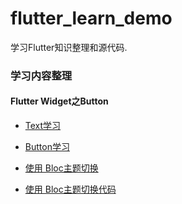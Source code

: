 # flutter_learn_demo

学习Flutter知识整理和源代码.

### 学习内容整理
#### Flutter Widget之Button
- [Text学习](https://github.com/leasual/FlutterLearn/blob/master/flutter_learn_demo/lib/button/README.md)
- [Button学习](https://github.com/leasual/FlutterLearn/blob/master/flutter_learn_demo/lib/text/README.md)

- [使用 Bloc主题切换](https://medium.com/flutter-community/flutter-how-to-change-the-apps-theme-at-runtime-using-the-bloc-pattern-30a3e3ce5b6a)
- [使用 Bloc主题切换代码](https://github.com/jorgecoca/theme_switcher/tree/theme-switcher-tutorial-1)

